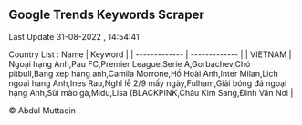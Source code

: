 

## Google Trends Keywords Scraper 
 
Last Update 31-08-2022 , 14:54:41

Country List :
 Name  | Keyword |
| ------------- | ------------- |
| VIETNAM | Ngoại hạng Anh,Pau FC,Premier League,Serie A,Gorbachev,Chó pitbull,Bang xep hang anh,Camila Morrone,Hồ Hoài Anh,Inter Milan,Lich ngoai hang Anh,Ines Rau,Nghỉ lễ 2/9 mấy ngày,Fulham,Giải bóng đá ngoại hạng Anh,Sùi mào gà,Midu,Lisa (BLACKPINK,Châu Kim Sang,Đinh Văn Nơi |



© Abdul Muttaqin 
